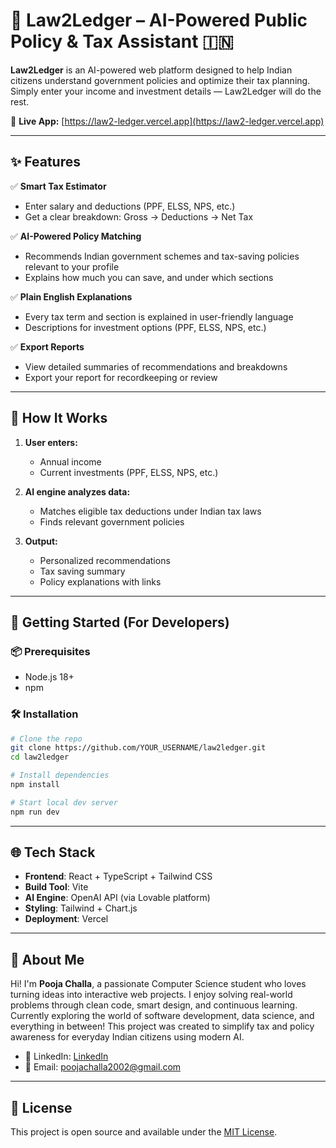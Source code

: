 # 💼 Law2Ledger – AI-Powered Public Policy & Tax Assistant 🇮🇳

**Law2Ledger** is an AI-powered web platform designed to help Indian citizens understand government policies and optimize their tax planning.  
Simply enter your income and investment details — Law2Ledger will do the rest.

🔗 **Live App:** [https://law2-ledger.vercel.app](https://law2-ledger.vercel.app)

---

## ✨ Features

✅ **Smart Tax Estimator**  
- Enter salary and deductions (PPF, ELSS, NPS, etc.)  
- Get a clear breakdown: Gross → Deductions → Net Tax

✅ **AI-Powered Policy Matching**  
- Recommends Indian government schemes and tax-saving policies relevant to your profile  
- Explains how much you can save, and under which sections

✅ **Plain English Explanations**  
- Every tax term and section is explained in user-friendly language  
- Descriptions for investment options (PPF, ELSS, NPS, etc.)

✅ **Export Reports**  
- View detailed summaries of recommendations and breakdowns  
- Export your report for recordkeeping or review

---

## 🧠 How It Works

1. **User enters:**
   - Annual income
   - Current investments (PPF, ELSS, NPS, etc.)

2. **AI engine analyzes data:**
   - Matches eligible tax deductions under Indian tax laws
   - Finds relevant government policies

3. **Output:**
   - Personalized recommendations
   - Tax saving summary
   - Policy explanations with links

---

## 🚀 Getting Started (For Developers)

### 📦 Prerequisites
- Node.js 18+
- npm

### 🛠 Installation

```bash
# Clone the repo
git clone https://github.com/YOUR_USERNAME/law2ledger.git
cd law2ledger

# Install dependencies
npm install

# Start local dev server
npm run dev
```

---

## 🌐 Tech Stack

- **Frontend**: React + TypeScript + Tailwind CSS  
- **Build Tool**: Vite  
- **AI Engine**: OpenAI API (via Lovable platform)  
- **Styling**: Tailwind + Chart.js  
- **Deployment**: Vercel  

---

## 👤 About Me

Hi! I'm **Pooja Challa**, a passionate Computer Science student who loves turning ideas into interactive web projects. I enjoy solving real-world problems through clean code, smart design, and continuous learning. Currently exploring the world of software development, data science, and everything in between! 
This project was created to simplify tax and policy awareness for everyday Indian citizens using modern AI.

- 💼 LinkedIn: [LinkedIn](https://www.linkedin.com/in/challa-pooja/)
- 📧 Email: poojachalla2002@gmail.com

---

## 📄 License

This project is open source and available under the [MIT License](LICENSE).
